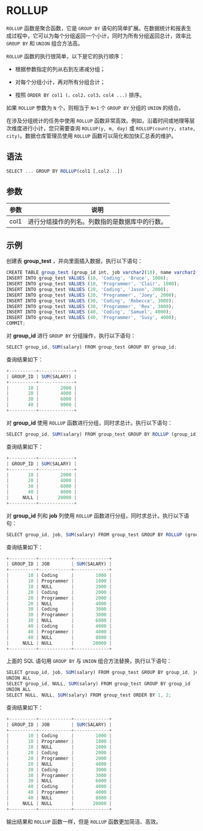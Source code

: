 ROLLUP 
===========================



`ROLLUP` 函数是聚合函数，它是 `GROUP BY` 语句的简单扩展。在数据统计和报表生成过程中，它可以为每个分组返回一个小计，同时为所有分组返回总计，效率比 `GROUP BY` 和 `UNION` 组合方法高。

`ROLLUP` 函数的执行很简单，以下是它的执行顺序：

* 根据参数指定的列从右到左递减分组；

  

* 对每个分组小计，再对所有分组合计；

  

* 按照 `ORDER BY col1 (，col2，col3，col4 ...)` 排序。

  




如果 `ROLLUP` 参数为 `N` 个，则相当于 `N+1` 个 `GROUP BY` 分组的 `UNION` 的结合。

在涉及分组统计的任务中使用 `ROLLUP` 函数非常高效。例如，沿着时间或地理等层次维度进行小计，您只需要查询 `ROLLUP(y, m, day)` 或 `ROLLUP(country, state, city)`。数据仓库管理员使用 `ROLLUP` 函数可以简化和加快汇总表的维护。

语法 
--------------

```javascript
SELECT ... GROUP BY ROLLUP(col1 [,col2...])
```



参数 
--------------



|  参数  |           说明            |
|------|-------------------------|
| col1 | 进行分组操作的列名。列数指的是数据库中的行数。 |



示例 
--------------

创建表 **group_test** ，并向里面插入数据，执行以下语句：

```javascript
CREATE TABLE group_test (group_id int, job varchar2(10), name varchar2(10), salary int);
INSERT INTO group_test VALUES (10, 'Coding', 'Bruce', 1000);
INSERT INTO group_test VALUES (10, 'Programmer', 'Clair', 1000);
INSERT INTO group_test VALUES (20, 'Coding', 'Jason', 2000);
INSERT INTO group_test VALUES (20, 'Programmer', 'Joey', 2000);
INSERT INTO group_test VALUES (30, 'Coding', 'Rebecca', 3000);
INSERT INTO group_test VALUES (30, 'Programmer', 'Rex', 3000);
INSERT INTO group_test VALUES (40, 'Coding', 'Samuel', 4000);
INSERT INTO group_test VALUES (40, 'Programmer', 'Susy', 4000);
COMMIT;
```



对 **group_id** 进行 `GROUP BY` 分组操作，执行以下语句：

```javascript
SELECT group_id, SUM(salary) FROM group_test GROUP BY group_id;
```



查询结果如下：

```javascript
+----------+-------------+
| GROUP_ID | SUM(SALARY) |
+----------+-------------+
|       10 |        2000 |
|       20 |        4000 |
|       30 |        6000 |
|       40 |        8000 |
+----------+-------------+
```



对 **group_id** 使用 `ROLLUP` 函数进行分组，同时求总计。执行以下语句：

```javascript
SELECT group_id, SUM(salary) FROM group_test GROUP BY ROLLUP (group_id);
```



查询结果如下：

```javascript
+----------+-------------+
| GROUP_ID | SUM(SALARY) |
+----------+-------------+
|       10 |        2000 |
|       20 |        4000 |
|       30 |        6000 |
|       40 |        8000 |
|     NULL |       20000 |
+----------+-------------+
```



对 **group_id** 列和 **job** 列使用 `ROLLUP` 函数进行分组，同时求总计。执行以下语句：

```javascript
SELECT group_id, job, SUM(salary) FROM group_test GROUP BY ROLLUP (group_id, job);
```



查询结果如下：

```javascript
+----------+------------+-------------+
| GROUP_ID | JOB        | SUM(SALARY) |
+----------+------------+-------------+
|       10 | Coding     |        1000 |
|       10 | Programmer |        1000 |
|       10 | NULL       |        2000 |
|       20 | Coding     |        2000 |
|       20 | Programmer |        2000 |
|       20 | NULL       |        4000 |
|       30 | Coding     |        3000 |
|       30 | Programmer |        3000 |
|       30 | NULL       |        6000 |
|       40 | Coding     |        4000 |
|       40 | Programmer |        4000 |
|       40 | NULL       |        8000 |
|     NULL | NULL       |       20000 |
+----------+------------+-------------+
```



上面的 SQL 语句用 `GROUP BY` 与 `UNION` 组合方法替换，执行以下语句：

```javascript
SELECT group_id, job, SUM(salary) FROM group_test GROUP BY group_id, job
UNION ALL
SELECT group_id, NULL, SUM(salary) FROM group_test GROUP BY group_id
UNION ALL
SELECT NULL, NULL, SUM(salary) FROM group_test ORDER BY 1, 2;
```



查询结果如下：

```javascript
+----------+------------+-------------+
| GROUP_ID | JOB        | SUM(SALARY) |
+----------+------------+-------------+
|       10 | Coding     |        1000 |
|       10 | Programmer |        1000 |
|       10 | NULL       |        2000 |
|       20 | Coding     |        2000 |
|       20 | Programmer |        2000 |
|       20 | NULL       |        4000 |
|       30 | Coding     |        3000 |
|       30 | Programmer |        3000 |
|       30 | NULL       |        6000 |
|       40 | Coding     |        4000 |
|       40 | Programmer |        4000 |
|       40 | NULL       |        8000 |
|     NULL | NULL       |       20000 |
+----------+------------+-------------+
```





输出结果和 `ROLLUP` 函数一样，但是 `ROLLUP` 函数更加简洁、高效。
